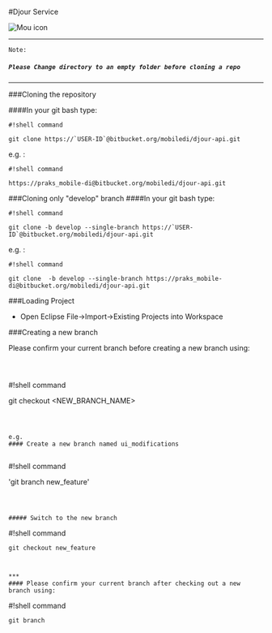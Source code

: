 #Djour Service


![Mou icon](https://bytebucket.org/mobiledi/djour-ios/raw/03d9bdfae3af5d93dfffa7b331a73c8609488863/DJour/images/djour_logo.png?token=479a42010c715e27c3a858f6ef5e6b8caaa54931)


***
`Note:` 
##### `Please Change directory to an empty folder before cloning a repo`
***
###Cloning the repository

####In your git bash type: 


```
#!shell command

git clone https://`USER-ID`@bitbucket.org/mobiledi/djour-api.git
```


e.g. : 


```
#!shell command

https://praks_mobile-di@bitbucket.org/mobiledi/djour-api.git
```



###Cloning only "develop" branch
####In your git bash type: 


```
#!shell command

git clone -b develop --single-branch https://`USER-ID`@bitbucket.org/mobiledi/djour-api.git
```


e.g. : 


```
#!shell command

git clone  -b develop --single-branch https://praks_mobile-di@bitbucket.org/mobiledi/djour-api.git
```



###Loading Project

* Open Eclipse File->Import->Existing Projects into Workspace

###Creating a new branch

Please confirm your current branch before creating a new branch using:	
```



```
#!shell command


git checkout <NEW_BRANCH_NAME>
```



e.g. 
#### Create a new branch named ui_modifications


```
#!shell command

'git branch new_feature'
```



##### Switch to the new branch

```
#!shell command

`git checkout new_feature`
```


***
#### Please confirm your current branch after checking out a new branch using:	

```
#!shell command

`git branch`
```